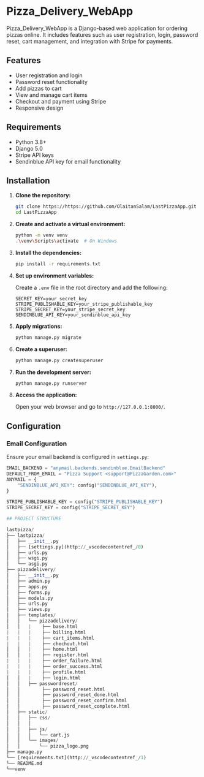 # Pizza_Delivery_WebApp

Pizza_Delivery_WebApp is a Django-based web application for ordering pizzas online. It includes features such as user registration, login, password reset, cart management, and integration with Stripe for payments.

## Features

- User registration and login
- Password reset functionality
- Add pizzas to cart
- View and manage cart items
- Checkout and payment using Stripe
- Responsive design

## Requirements

- Python 3.8+
- Django 5.0
- Stripe API keys
- Sendinblue API key for email functionality

## Installation

1. **Clone the repository:**

    ```sh
    git clone https://https://github.com/OlaitanSalam/LastPizzaApp.git
    cd LastPizzaApp
    ```

2. **Create and activate a virtual environment:**

    ```sh
    python -m venv venv
    .\venv\Scripts\activate  # On Windows
    ```

3. **Install the dependencies:**

    ```sh
    pip install -r requirements.txt
    ```

4. **Set up environment variables:**

    Create a `.env` file in the root directory and add the following:

    ```env
    SECRET_KEY=your_secret_key
    STRIPE_PUBLISHABLE_KEY=your_stripe_publishable_key
    STRIPE_SECRET_KEY=your_stripe_secret_key
    SENDINBLUE_API_KEY=your_sendinblue_api_key
    ```

5. **Apply migrations:**

    ```sh
    python manage.py migrate
    ```

6. **Create a superuser:**

    ```sh
    python manage.py createsuperuser
    ```

7. **Run the development server:**

    ```sh
    python manage.py runserver
    ```

8. **Access the application:**

    Open your web browser and go to `http://127.0.0.1:8000/`.

## Configuration

### Email Configuration

Ensure your email backend is configured in `settings.py`:

```python
EMAIL_BACKEND = "anymail.backends.sendinblue.EmailBackend"
DEFAULT_FROM_EMAIL = "Pizza Support <support@PizzaGarden.com>"
ANYMAIL = {
    "SENDINBLUE_API_KEY": config("SENDINBLUE_API_KEY"),
}

STRIPE_PUBLISHABLE_KEY = config("STRIPE_PUBLISHABLE_KEY")
STRIPE_SECRET_KEY = config("STRIPE_SECRET_KEY")

## PROJECT STRUCTURE

lastpizza/
├── lastpizza/
│   ├── __init__.py
│   ├── [settings.py](http://_vscodecontentref_/0)
│   ├── urls.py
│   ├── wsgi.py
│   └── asgi.py
├── pizzadelivery/
│   ├── __init__.py
│   ├── admin.py
│   ├── apps.py
│   ├── forms.py
│   ├── models.py
│   ├── urls.py
│   ├── views.py
│   ├── templates/
│   │   └── pizzadelivery/
│   │   |    ├── base.html
|   |   |    ├── billing.html
|   |   |    ├── cart_items.html
|   |   |    ├── chechout.html
│   │   |    ├── home.html
│   │   |    ├── register.html
|   |   |    ├── order_failure.html
|   |   |    ├── order_success.html
|   |   |    ├── profile.html
│   │   |    ├── login.html
│   │   ├── passwordreset/
│   │        ├── password_reset.html
│   │        ├── password_reset_done.html
│   │        ├── password_reset_confirm.html
│   │        ├── password_reset_complete.html
│   ├── static/
│   │   ├── css/
│   │   │   
│   │   ├── js/
│   │   │   └── cart.js
│   │   └── images/
│   │       └── pizza_logo.png
├── manage.py
└── [requirements.txt](http://_vscodecontentref_/1)
└── README.md
└──venv
